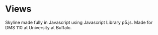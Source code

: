 # Views
Skyline made fully in Javascript using Javascript Library p5.js. Made for DMS 110 at University at Buffalo.
